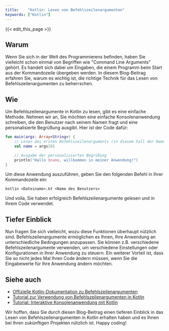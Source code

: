 ```yaml
---
title:    "Kotlin: Lesen von Befehlszeilenargumenten"
keywords: ["Kotlin"]
---
```


{{< edit_this_page >}}

## Warum
Wenn Sie sich in der Welt des Programmierens befinden, haben Sie vielleicht schon einmal von Begriffen wie "Command Line Arguments" gehört. Es handelt sich dabei um Eingaben, die einem Programm beim Start aus der Kommandozeile übergeben werden. In diesem Blog-Beitrag erfahren Sie, warum es wichtig ist, die richtige Technik für das Lesen von Befehlszeilenargumenten zu beherrschen.

## Wie
Um Befehlszeilenargumente in Kotlin zu lesen, gibt es eine einfache Methode. Nehmen wir an, Sie möchten eine einfache Konsolenanwendung schreiben, die den Benutzer nach seinem Namen fragt und eine personalisierte Begrüßung ausgibt. Hier ist der Code dafür:

```Kotlin
fun main(args: Array<String>) {
    // Lesen des ersten Befehlszeilenarguments (in diesem Fall der Name des Benutzers)
    val name = args[0]

    // Ausgabe der personalisierten Begrüßung
    println("Hallo $name, willkommen in meiner Anwendung!")
}
``` 

Um diese Anwendung auszuführen, geben Sie den folgenden Befehl in Ihrer Kommandozeile ein:

```
kotlin <Dateiname>.kt <Name des Benutzers>
```

Und voila, Sie haben erfolgreich Befehlszeilenargumente gelesen und in Ihrem Code verwendet.

## Tiefer Einblick
Nun fragen Sie sich vielleicht, wozu diese Funktionen überhaupt nützlich sind. Befehlszeilenargumente ermöglichen es Ihnen, Ihre Anwendung an unterschiedliche Bedingungen anzupassen. Sie können z.B. verschiedene Befehlszeilenargumente verwenden, um verschiedene Einstellungen oder Konfigurationen in Ihrer Anwendung zu steuern. Ein weiterer Vorteil ist, dass Sie so nicht jedes Mal Ihren Code ändern müssen, wenn Sie die Eingabewerte für Ihre Anwendung ändern möchten.

## Siehe auch
- [Offizielle Kotlin-Dokumentation zu Befehlszeilenargumenten](https://kotlinlang.org/docs/command-line.html#passing-command-line-arguments)
- [Tutorial zur Verwendung von Befehlszeilenargumenten in Kotlin](https://www.techiediaries.com/kotlin/read-command-line-arguments/)
- [Tutorial: Interaktive Konsolenanwendung mit Kotlin](https://www.codementor.io/@jaredshortridge/how-to-build-a-kotlin-console-application-japp3hjss)

Wir hoffen, dass Sie durch diesen Blog-Beitrag einen tieferen Einblick in das Lesen von Befehlszeilenargumenten in Kotlin erhalten haben und es Ihnen bei Ihren zukünftigen Projekten nützlich ist. Happy coding!